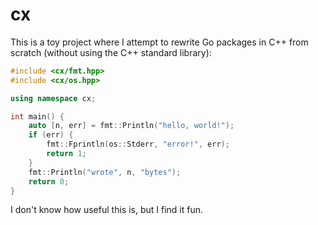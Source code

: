 # cx

This is a toy project where I attempt to rewrite Go packages in C++ from scratch (without using the C++ standard library):

```c++
#include <cx/fmt.hpp>
#include <cx/os.hpp>

using namespace cx;

int main() {
    auto [n, err] = fmt::Println("hello, world!");
    if (err) {
        fmt::Fprintln(os::Stderr, "error!", err);
        return 1;
    }
    fmt::Println("wrote", n, "bytes");
    return 0;
}
```

I don't know how useful this is, but I find it fun.
